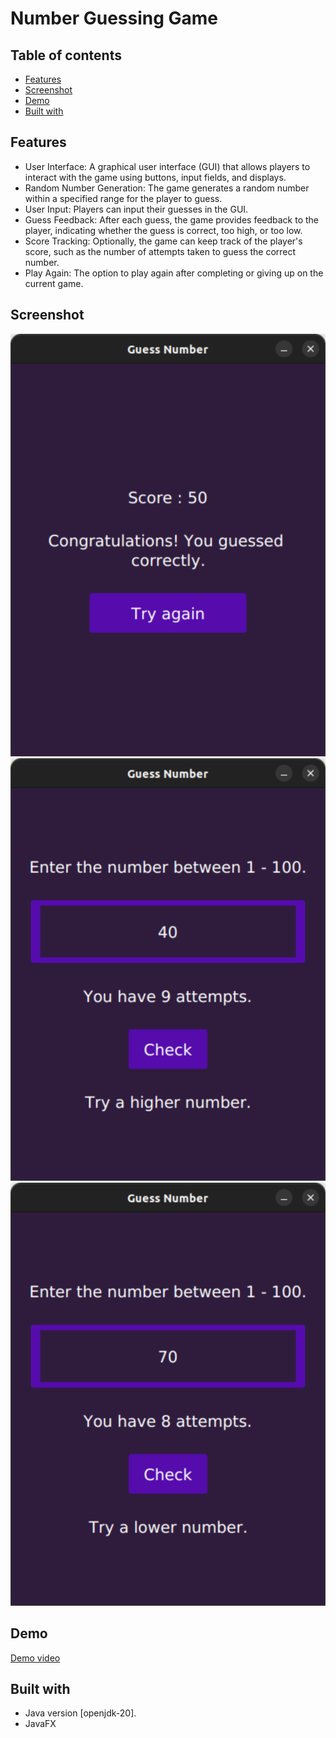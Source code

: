 # Number Guessing Game

## Table of contents
- [Features](#features)
- [Screenshot](#screenshot)
- [Demo](#demo)
- [Built with](#built-with)


## Features
- User Interface:  A graphical user interface (GUI) that allows players to interact with the game using buttons, input fields, and displays.
- Random Number Generation: The game generates a random number within a specified range for the player to guess.
- User Input: Players can input their guesses in the GUI.
- Guess Feedback: After each guess, the game provides feedback to the player, indicating whether the guess is correct, too high, or too low.
- Score Tracking: Optionally, the game can keep track of the player's score, such as the number of attempts taken to guess the correct number.
- Play Again: The option to play again after completing or giving up on the current game.

## Screenshot

![](screenshot/Screenshot.png)
![](screenshot/Screenshot1.png)
![](screenshot/Screenshot2.png)

## Demo
[Demo video](https://github.com/Subashkumar-S/Number_Guessing_Game/assets/112946164/3b885cf3-e70a-4d50-b455-d0d3c5e84661)


## Built with

- Java version [openjdk-20].
- JavaFX
